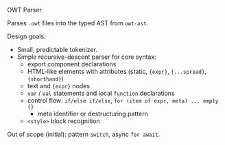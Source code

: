 OWT Parser

Parses `.owt` files into the typed AST from `owt-ast`.

Design goals:
- Small, predictable tokenizer.
- Simple recursive-descent parser for core syntax:
  - export component declarations
  - HTML-like elements with attributes (static, `{expr}`, `{...spread}`, `{shorthand}`)
  - text and `{expr}` nodes
  - `var` / `val` statements and local `function` declarations
  - control flow: `if/else if/else`, `for (item of expr, meta) ... empty {}`
    - meta identifier or destructuring pattern
  - `<style>` block recognition

Out of scope (initial): pattern `switch`, async `for await`.
